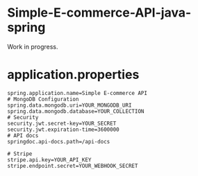# Simple-E-commerce-API-java-spring

Work in progress.

# application.properties

```properties
spring.application.name=Simple E-commerce API
# MongoDB Configuration
spring.data.mongodb.uri=YOUR_MONGODB_URI
spring.data.mongodb.database=YOUR_COLLECTION
# Security
security.jwt.secret-key=YOUR_SECRET
security.jwt.expiration-time=3600000
# API docs
springdoc.api-docs.path=/api-docs

# Stripe
stripe.api.key=YOUR_API_KEY
stripe.endpoint.secret=YOUR_WEBHOOK_SECRET
```
